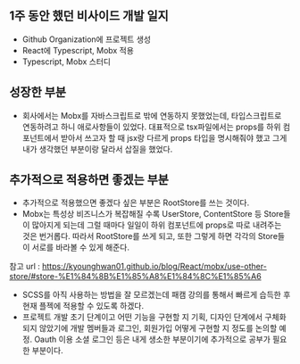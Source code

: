 ## 1주 동안 했던 비사이드 개발 일지

- Github Organization에 프로젝트 생성
- React에 Typescript, Mobx 적용
- Typescript, Mobx 스터디


## 성장한 부분

- 회사에서는 Mobx를 자바스크립트로 밖에 연동하지 못했었는데, 타입스크립트로 연동하려고 하니 애로사항들이 있었다. 대표적으로 tsx파일에서는 props를 하위 컴포넌트에서 받아서 쓰고자 할 때 jsx랑 다르게 props 타입을 명시해줘야 했고 그게 내가 생각했던 부분이랑 달라서 삽질을 했었다.

## 추가적으로 적용하면 좋겠는 부분

- 추가적으로 적용했으면 좋겠다 싶은 부분은 RootStore를 쓰는 것이다.
- Mobx는 특성상 비즈니스가 복잡해질 수록 UserStore, ContentStore 등
Store들이 많아지게 되는데 그럴 때마다 일일이 하위 컴포넌트에 props로 따로 내려주는 것은 번거롭다. 따라서 RootStore를 쓰게 되고, 또한 그렇게 하면 각각의 Store들이 서로를 바라볼 수 있게 해준다.

참고 url : https://kyounghwan01.github.io/blog/React/mobx/use-other-store/#store-%E1%84%8B%E1%85%A8%E1%84%8C%E1%85%A6

- SCSS를 아직 사용하는 방법을 잘 모르겠는데 패캠 강의를 통해서 빠르게 습득한 후 현재 플젝에 적용할 수 있도록 하겠다.
- 프로젝트 개발 초기 단계이고 어떤 기능을 구현할 지 기획, 디자인 단계에서 구체화되지 않았기에 개발 멤버들과 로그인, 회원가입 어떻게 구현할 지 정도를 논의할 예정. Oauth 이용 소셜 로그인 등은 내게 생소한 부분이기에 추가적으로 공부가 필요한 부분이다.